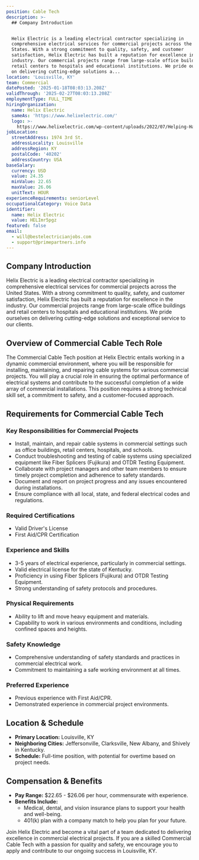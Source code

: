 ```yaml
---
position: Cable Tech
description: >-
  ## Company Introduction


  Helix Electric is a leading electrical contractor specializing in
  comprehensive electrical services for commercial projects across the United
  States. With a strong commitment to quality, safety, and customer
  satisfaction, Helix Electric has built a reputation for excellence in the
  industry. Our commercial projects range from large-scale office buildings and
  retail centers to hospitals and educational institutions. We pride ourselves
  on delivering cutting-edge solutions a...
location: 'Louisville, KY'
team: Commercial
datePosted: '2025-01-18T08:03:13.208Z'
validThrough: '2025-02-27T08:03:13.208Z'
employmentType: FULL_TIME
hiringOrganization:
  name: Helix Electric
  sameAs: 'https://www.helixelectric.com/'
  logo: >-
    https://www.helixelectric.com/wp-content/uploads/2022/07/Helping-Hands-Logo_Blue-e1656694113799.jpg
jobLocation:
  streetAddress: 1974 3rd St.
  addressLocality: Louisville
  addressRegion: KY
  postalCode: '40202'
  addressCountry: USA
baseSalary:
  currency: USD
  value: 24.35
  minValue: 22.65
  maxValue: 26.06
  unitText: HOUR
experienceRequirements: seniorLevel
occupationalCategory: Voice Data
identifier:
  name: Helix Electric
  value: HELImr5pgz
featured: false
email:
  - will@bestelectricianjobs.com
  - support@primepartners.info
---
```




## Company Introduction

Helix Electric is a leading electrical contractor specializing in comprehensive electrical services for commercial projects across the United States. With a strong commitment to quality, safety, and customer satisfaction, Helix Electric has built a reputation for excellence in the industry. Our commercial projects range from large-scale office buildings and retail centers to hospitals and educational institutions. We pride ourselves on delivering cutting-edge solutions and exceptional service to our clients.

## Overview of Commercial Cable Tech Role

The Commercial Cable Tech position at Helix Electric entails working in a dynamic commercial environment, where you will be responsible for installing, maintaining, and repairing cable systems for various commercial projects. You will play a crucial role in ensuring the optimal performance of electrical systems and contribute to the successful completion of a wide array of commercial installations. This position requires a strong technical skill set, a commitment to safety, and a customer-focused approach.

## Requirements for Commercial Cable Tech

### Key Responsibilities for Commercial Projects
- Install, maintain, and repair cable systems in commercial settings such as office buildings, retail centers, hospitals, and schools.
- Conduct troubleshooting and testing of cable systems using specialized equipment like Fiber Splicers (Fujikura) and OTDR Testing Equipment.
- Collaborate with project managers and other team members to ensure timely project completion and adherence to safety standards.
- Document and report on project progress and any issues encountered during installations.
- Ensure compliance with all local, state, and federal electrical codes and regulations.

### Required Certifications
- Valid Driver's License
- First Aid/CPR Certification

### Experience and Skills
- 3-5 years of electrical experience, particularly in commercial settings.
- Valid electrical license for the state of Kentucky.
- Proficiency in using Fiber Splicers (Fujikura) and OTDR Testing Equipment.
- Strong understanding of safety protocols and procedures.
  
### Physical Requirements
- Ability to lift and move heavy equipment and materials.
- Capability to work in various environments and conditions, including confined spaces and heights.

### Safety Knowledge
- Comprehensive understanding of safety standards and practices in commercial electrical work.
- Commitment to maintaining a safe working environment at all times.

### Preferred Experience
- Previous experience with First Aid/CPR.
- Demonstrated experience in commercial project environments.

## Location & Schedule

- **Primary Location:** Louisville, KY
- **Neighboring Cities:** Jeffersonville, Clarksville, New Albany, and Shively in Kentucky.
- **Schedule:** Full-time position, with potential for overtime based on project needs.

## Compensation & Benefits

- **Pay Range:** $22.65 - $26.06 per hour, commensurate with experience.
- **Benefits Include:**
  - Medical, dental, and vision insurance plans to support your health and well-being.
  - 401(k) plan with a company match to help you plan for your future.

Join Helix Electric and become a vital part of a team dedicated to delivering excellence in commercial electrical projects. If you are a skilled Commercial Cable Tech with a passion for quality and safety, we encourage you to apply and contribute to our ongoing success in Louisville, KY.
